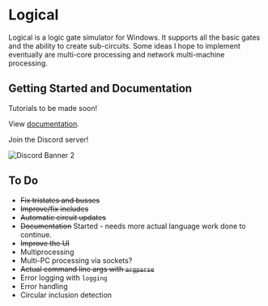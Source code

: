 # Logical

Logical is a logic gate simulator for Windows. It supports all the basic gates and the ability to create sub-circuits. Some ideas I hope to implement eventually are multi-core processing and network multi-machine processing.

## Getting Started and Documentation
Tutorials to be made soon!

View [documentation](./docs).

Join the Discord server!

![Discord Banner 2](https://discordapp.com/api/guilds/905850565383315506/widget.png?style=banner2)

## To Do
* ~~Fix tristates and busses~~
* ~~Improve/fix includes~~
* ~~Automatic circuit updates~~
* ~~Documentation~~ Started - needs more actual language work done to continue.
* ~~Improve the UI~~
* Multiprocessing
* Multi-PC processing via sockets?
* ~~Actual command line args with `argparse`~~
* Error logging with `logging`
* Error handling
* Circular inclusion detection